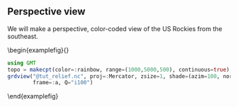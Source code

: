 ## Perspective view

We will make a perspective, color-coded view of the US Rockies from the southeast.

\begin{examplefig}{}
```julia
using GMT
topo = makecpt(color=:rainbow, range=(1000,5000,500), continuous=true);
grdview("@tut_relief.nc", proj=:Mercator, zsize=1, shade=(azim=100, norm="e0.8"), view=(135,30),
        frame=:a, Q="i100")
```
\end{examplefig}